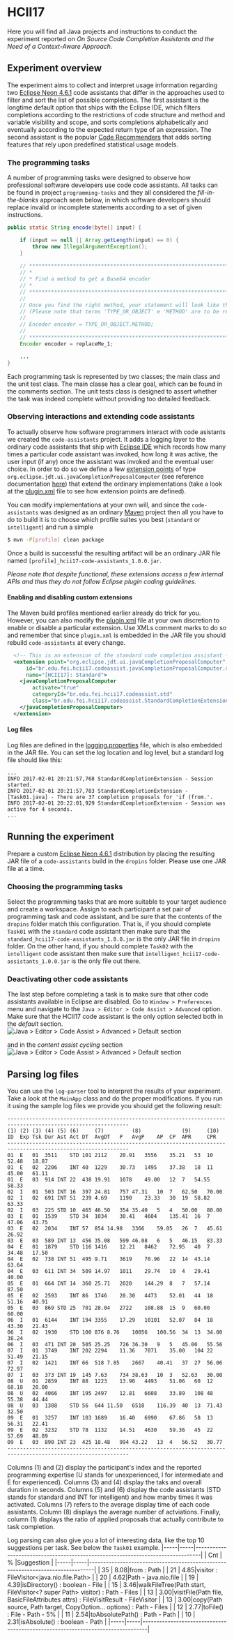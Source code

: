 # HCII17

Here you will find all Java projects and instructions to conduct the experiment reported on 
_On Source Code Completion Assistants and the Need of a Context-Aware Approach_.

## Experiment overview
The experiment aims to collect and interpret usage information regarding two [Eclipse Neon 4.6.1](https://eclipse.org/neon/) code assistants that differ in the approaches used to filter and sort the list of possible completions. The first assistant is the longtime default option that ships with the Eclipse IDE, which filters completions according to the restrictions of code structure and method and variable visibility and scope, and sorts completions alphabetically and eventually according to the expected return type of an expression. The second assistant is the popular [Code Recommenders](https://eclipse.org/recommenders) that adds sorting features that rely upon predefined statistical usage models.

### The programming tasks
A number of programming tasks were designed to observe how professional software developers use code code assistants. All tasks can be found in project `programming-tasks` and they all considered the _fill-in-the-blanks_ approach seen below, in which software developers should replace invalid or incomplete statements according to a set of given instructions.
```java
public static String encode(byte[] input) {

    if (input == null || Array.getLength(input) == 0) {
        throw new IllegalArgumentException();
    }
    
    // ********************************************************************************
    // *
    // * Find a method to get a Base64 encoder
    // *
    // ********************************************************************************
    //
    // Once you find the right method, your statement will look like this:
    // (Please note that terms 'TYPE_OR_OBJECT' e 'METHOD' are to be replaced)
    //
    // Encoder encoder = TYPE_OR_OBJECT.METHOD;
    //
    // ********************************************************************************
    Encoder encoder = replaceMe_1; 

    ...
}
```
Each programming task is represented by two classes; the main class and the unit test class. The main classe has a clear goal, which can be found in the comments section. The unit tests class is designed to assert whether the task was indeed complete without providing too detailed feedback.

### Observing interactions and extending code assistants
To actually observe how software programmers interact with code asistants we created the `code-assistants` project. It adds a logging layer to the ordinary code assistants that ship with [Eclipse IDE](https://www.eclipse.org) which records how many times a particular code assistant was invoked, how long it was active, the user input (if any) once the assistant was invoked and the eventual user choice.
In order to do so we define a few [extension points](http://www.vogella.com/tutorials/EclipseExtensionPoint/article.html) of type `org.eclipse.jdt.ui.javaCompletionProposalComputer` (see reference documentation [here](http://help.eclipse.org/neon/index.jsp?topic=%2Forg.eclipse.jdt.doc.isv%2Freference%2Fextension-points%2Forg_eclipse_jdt_ui_javaCompletionProposalComputer.html)) that extend the ordinary implementations (take a look at the [plugin.xml](/code-assistants/src/main/resources/plugin.xml) file to see how extension points are defined).

You can modify implementations at your own will, and since the `code-assistants` was designed as an ordinary [Maven](https://www.maven.org) project then all you have to do to build it is to choose which profile suites you best (`standard` or `intelligent`) and run a simple
```sh
$ mvn -P[profile] clean package
```

Once a build is successful the resulting artifact will be an ordinary JAR file named `[profile]_hcii17-code-assistants_1.0.0.jar`.

*Please note that despite functional, these extensions access a few internal APIs and thus they do not follow Eclipse plugin coding guidelines.*

#### Enabling and disabling custom extensions
The Maven build profiles mentioned earlier already do trick for you. However, you can also modify the [plugin.xml](/code-assistants/src/main/resources/plugin.xml) file at your own discretion to enable or disable a particular extension. Use XMLs comment marks to do so and remember that since `plugin.xml` is embedded in the JAR file you should rebuild `code-assistants` at every change.
```xml
  <!-- This is an extension of the standard code completion assistant -->
  <extension point="org.eclipse.jdt.ui.javaCompletionProposalComputer"
      id="br.edu.fei.hcii17.codeassist.javaCompletionProposalComputer.std"
      name="[HCII17]: Standard">
    <javaCompletionProposalComputer
        activate="true"
        categoryId="br.edu.fei.hcii17.codeassist.std"
        class="br.edu.fei.hcii17.codeassist.StandardCompletionExtension">
    </javaCompletionProposalComputer>   
  </extension>
```

#### Log files
Log files are defined in the [logging.properties](/code-assistants/src/main/resources/logging.properties) file, which is also embedded in the JAR file. You can set the log location and log level, but a standard log file should like this:
```
...
INFO 2017-02-01 20:21:57,768 StandardCompletionExtension - Session started.
INFO 2017-02-01 20:21:57,783 StandardCompletionExtension - [Task01.java] - There are 37 completion proposals for 'if (from.'.
INFO 2017-02-01 20:22:01,929 StandardCompletionExtension - Session was active for 4 seconds.
...
```

## Running the experiment
Prepare a custom [Eclipse Neon 4.6.1](https://eclipse.org/neon/) distribution by placing the resulting JAR file of a `code-assistants` build in the `dropins` folder. Please use one JAR file at a time. 

### Choosing the programming tasks
Select the programming tasks that are more suitable to your target audience and create a workspace. Assign to each participant a set pair of programming task and code assistant, and be sure that the contents of the `dropins` folder match this configuration. That is, if you should complete `Task01` with the `standard` code assistant then make sure that the `standard_hcii17-code-assistants_1.0.0.jar` is the only JAR file in `dropins` folder. On the other hand, if you should complete `Task02` with the `intelligent` code assistant then make sure that `intelligent_hcii17-code-assistants_1.0.0.jar` is the only file out there.

### Deactivating other code assistants
The last step before completing a task is to make sure that other code assistants available in Eclipse are disabled. Go to `Window > Preferences` menu and navigate to the `Java > Editor > Code Assist > Advanced` option.
Make sure that the HCII17 code assistant is the only option selected both in the _default_ section.
![Java > Editor > Code Assist > Advanced > Default section](_images/cfg-default-section.png)

and in the _content assist cycling_ section
![Java > Editor > Code Assist > Advanced > Default section](_images/cfg-content-assist-cycling-section.png)

## Parsing log files
You can use the `log-parser` tool to interpret the results of your experiment. Take a look at the `MainApp` class and do the proper modifications. If you run it using the sample log files we provide you should get the following result:
```
-------------------------------------------------------------------------------------------------------------
(1)	(2)	(3)	(4)	(5)	(6)	  	(7) 	  	(8) 	  	  	(9) 	(10)
ID 	Exp	Tsk	Dur	Ast	Act	DT	AvgDT	P	AvgP	AP	CP	APR 	CPR
-------------------------------------------------------------------------------------------------------------
01	E	01	3511	STD	101	2112	20.91	3556	35.21	53	10	52.48	18.87
01	E	02	2206	INT	40	1229	30.73	1495	37.38	18	11	45.00	61.11
01	E	03	914	INT	22	438	19.91	1078	49.00	12	7	54.55	58.33
02	I	01	503	INT	16	397	24.81	757	47.31	10	7	62.50	70.00
02	I	02	691	INT	51	239	4.69	1190	23.33	30	19	58.82	63.33
02	I	03	225	STD	10	465	46.50	354	35.40	5	4	50.00	80.00
03	E	01	1539	STD	34	1034	30.41	4604	135.41	16	7	47.06	43.75
03	E	02	2034	INT	57	854	14.98	3366	59.05	26	7	45.61	26.92
03	E	03	589	INT	13	456	35.08	599	46.08	6	5	46.15	83.33
04	E	01	1879	STD	116	1416	12.21	8462	72.95	40	7	34.48	17.50
04	E	02	738	INT	51	495	9.71	3619	70.96	22	14	43.14	63.64
04	E	03	611	INT	34	509	14.97	1011	29.74	10	4	29.41	40.00
05	E	01	664	INT	14	360	25.71	2020	144.29	8	7	57.14	87.50
05	E	02	2593	INT	86	1746	20.30	4473	52.01	44	18	51.16	40.91
05	E	03	869	STD	25	701	28.04	2722	108.88	15	9	60.00	60.00
06	I	01	6144	INT	194	3355	17.29	10101	52.07	84	18	43.30	21.43
06	I	02	1930	STD	100	876	8.76	10056	100.56	34	13	34.00	38.24
06	I	03	471	INT	20	505	25.25	726	36.30	9	5	45.00	55.56
07	I	01	3749	INT	202	2294	11.36	7071	35.00	104	22	51.49	21.15
07	I	02	1421	INT	66	518	7.85	2667	40.41	37	27	56.06	72.97
07	I	03	373	INT	19	145	7.63	734	38.63	10	3	52.63	30.00
08	U	01	2859	INT	88	1223	13.90	4493	51.06	60	12	68.18	20.00
08	U	02	4066	INT	195	2497	12.81	6608	33.89	108	48	55.38	44.44
08	U	03	1388	STD	56	644	11.50	6518	116.39	40	13	71.43	32.50
09	E	01	3257	INT	103	1689	16.40	6990	67.86	58	13	56.31	22.41
09	E	02	3232	STD	78	1132	14.51	4630	59.36	45	22	57.69	48.89
09	E	03	890	INT	23	425	18.48	994	43.22	13	4	56.52	30.77
-------------------------------------------------------------------------------------------------------------
```

Columns (1) and (2) display the participant's index and the reported programming expertise (U stands for unexperienced, I for intermediate and E for experienced). Columns (3) and (4) display the taks and overall duration in seconds. Columns (5) and (6) display the code assistants (STD stands for standard and INT for intelligent) and how manby times it was activated. Columns (7) refers to the average display time of each code assistants. Column (8) displays the average number of actviations. Finally, column (1) displays the ratio of applied proposals that actually contribute to task completion.

Log parsing can also give you a lot of interesting data, like the top 10 suggestions per task. See below the `Task01` example.
|-----|-----|--------------------------------------------------------------------------------|
| Cnt |  %  |Suggestion                                                                      |
|-----|-----|--------------------------------------------------------------------------------|
|  35 | 8.08|from : Path                                                                     |
|  21 | 4.85|visitor : FileVisitor<java.nio.file.Path>                                       |
|  20 | 4.62|Path - java.nio.file                                                            |
|  19 | 4.39|isDirectory() : boolean - File                                                  |
|  15 | 3.46|walkFileTree(Path start, FileVisitor<? super Path> visitor) : Path - Files      |
|  13 | 3.00|visitFile(Path file, BasicFileAttributes attrs) : FileVisitResult - FileVisitor |
|  13 | 3.00|copy(Path source, Path target, CopyOption... options) : Path - Files            |
|  12 | 2.77|toFile() : File - Path - 5%                                                     |
|  11 | 2.54|toAbsolutePath() : Path - Path                                                  |
|  10 | 2.31|isAbsolute() : boolean - Path                                                   |
|-----|-----|--------------------------------------------------------------------------------|
